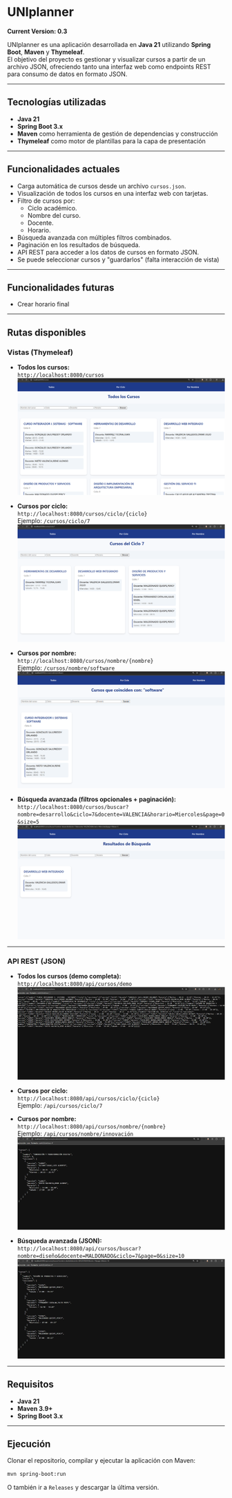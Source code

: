 # UNIplanner

**Current Version: 0.3**

UNIplanner es una aplicación desarrollada en **Java 21** utilizando **Spring Boot**, **Maven** y **Thymeleaf**.  
El objetivo del proyecto es gestionar y visualizar cursos a partir de un archivo JSON, ofreciendo tanto una interfaz web como endpoints REST para consumo de datos en formato JSON.  

---

## Tecnologías utilizadas

- **Java 21**
- **Spring Boot 3.x**
- **Maven** como herramienta de gestión de dependencias y construcción
- **Thymeleaf** como motor de plantillas para la capa de presentación

---

## Funcionalidades actuales

- Carga automática de cursos desde un archivo `cursos.json`.
- Visualización de todos los cursos en una interfaz web con tarjetas.
- Filtro de cursos por:
  - Ciclo académico.
  - Nombre del curso.
  - Docente.
  - Horario.
- Búsqueda avanzada con múltiples filtros combinados.
- Paginación en los resultados de búsqueda.
- API REST para acceder a los datos de cursos en formato JSON.
- Se puede seleccionar cursos y "guardarlos" (falta interacción de vista)

---

## Funcionalidades futuras
- Crear horario final

---

## Rutas disponibles

### Vistas (Thymeleaf)
- **Todos los cursos:**  
  `http://localhost:8080/cursos`  
  ![1](resources/images/1.png)

- **Cursos por ciclo:**  
  `http://localhost:8080/cursos/ciclo/{ciclo}`  
  Ejemplo: `/cursos/ciclo/7`  
  ![2](resources/images/2.png)

- **Cursos por nombre:**  
  `http://localhost:8080/cursos/nombre/{nombre}`  
  Ejemplo: `/cursos/nombre/software`  
  ![3](resources/images/3.png)

- **Búsqueda avanzada (filtros opcionales + paginación):**  
  `http://localhost:8080/cursos/buscar?nombre=desarrollo&ciclo=7&docente=VALENCIA&horario=Miercoles&page=0&size=5`  
  ![4](resources/images/4.png)

---

### API REST (JSON)
- **Todos los cursos (demo completa):**  
  `http://localhost:8080/api/cursos/demo`  
  ![5](resources/images/5.png)

- **Cursos por ciclo:**  
  `http://localhost:8080/api/cursos/ciclo/{ciclo}`  
  Ejemplo: `/api/cursos/ciclo/7`

- **Cursos por nombre:**  
  `http://localhost:8080/api/cursos/nombre/{nombre}`  
  Ejemplo: `/api/cursos/nombre/innovación`  
  ![6](resources/images/6.png)

- **Búsqueda avanzada (JSON):**  
  `http://localhost:8080/api/cursos/buscar?nombre=diseño&docente=MALDONADO&ciclo=7&page=0&size=10`  
  ![7](resources/images/7.png)

---

## Requisitos

- **Java 21**
- **Maven 3.9+**
- **Spring Boot 3.x**

---

## Ejecución

Clonar el repositorio, compilar y ejecutar la aplicación con Maven:

```bash
mvn spring-boot:run
```

O también ir a `Releases` y descargar la última versión.
